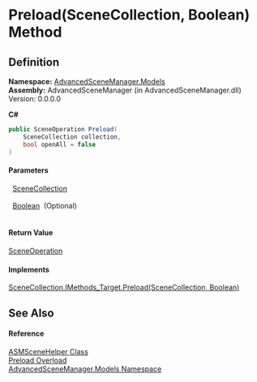 # Preload(SceneCollection, Boolean) Method




## Definition
**Namespace:** <a href="N_AdvancedSceneManager_Models.md">AdvancedSceneManager.Models</a>  
**Assembly:** AdvancedSceneManager (in AdvancedSceneManager.dll) Version: 0.0.0.0

**C#**
``` C#
public SceneOperation Preload(
	SceneCollection collection,
	bool openAll = false
)
```



#### Parameters
<dl><dt>  <a href="T_AdvancedSceneManager_Models_SceneCollection.md">SceneCollection</a></dt><dd> </dd><dt>  <a href="https://learn.microsoft.com/dotnet/api/system.boolean" target="_blank" rel="noopener noreferrer">Boolean</a>  (Optional)</dt><dd> </dd></dl>

#### Return Value
<a href="T_AdvancedSceneManager_Core_SceneOperation.md">SceneOperation</a>

#### Implements
<a href="M_AdvancedSceneManager_Models_SceneCollection_IMethods_Target_Preload.md">SceneCollection.IMethods_Target.Preload(SceneCollection, Boolean)</a>  


## See Also


#### Reference
<a href="T_AdvancedSceneManager_Models_ASMSceneHelper.md">ASMSceneHelper Class</a>  
<a href="Overload_AdvancedSceneManager_Models_ASMSceneHelper_Preload.md">Preload Overload</a>  
<a href="N_AdvancedSceneManager_Models.md">AdvancedSceneManager.Models Namespace</a>  
